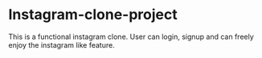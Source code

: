 # Instagram-clone-project
This is a functional instagram clone. User can login, signup and can freely enjoy the instagram like feature.
